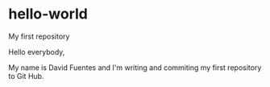 # hello-world
My first repository

Hello everybody,

My name is David Fuentes and I'm writing and commiting my first repository to Git Hub. 
